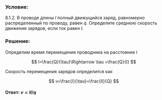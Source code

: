 ###  Условие:

$8.1.2.$ В проводе длины $l$ полный движущийся заряд, равномерно распределенный по проводу, равен $q$. Определите среднюю скорость движения зарядов, если ток равен $I$.

###  Решение:

Определим время перемещения проводника на расстояние $l$

$$
I=\frac{Q}{\tau}\Rightarrow \tau =\frac{Q}{I}
$$

Скорость перемещения зарядов определится как

$$
v=\frac{l}{\tau}=\frac{lI}{Q}
$$

#### Ответ: $v = Il/q$
